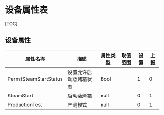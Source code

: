 # 设备属性表

[TOC]

## 设备属性

| 属性名称               | 描述                   | 属性类型 | 取值范围 | 设置 | 上报 |
| ---------------------- | ---------------------- | -------- | -------- | ---- | ---- |
| PermitSteamStartStatus | 设置允许启动蒸烤箱状态 | Bool     |          | 1    | 0    |
| SteamStart             | 启动蒸烤箱      | null     |          | 0    | 1    |
| ProductionTest         | 产测模式        | null     |          | 0    | 1    |
